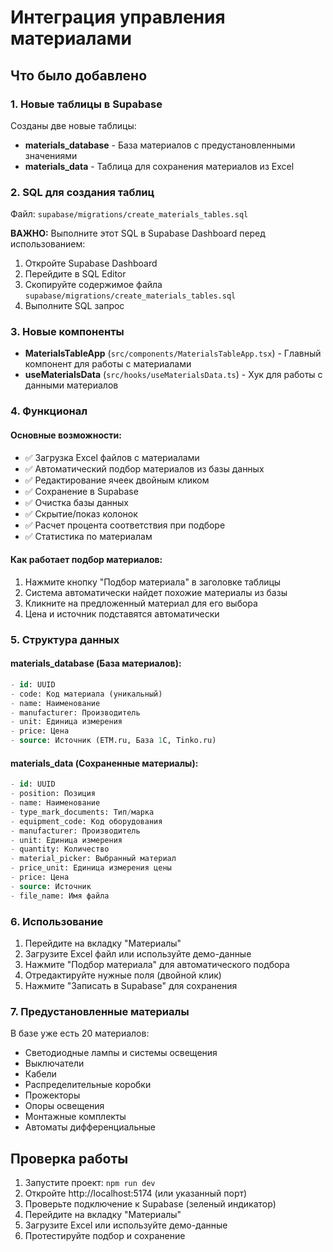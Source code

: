 # Интеграция управления материалами

## Что было добавлено

### 1. Новые таблицы в Supabase

Созданы две новые таблицы:

- **materials_database** - База материалов с предустановленными значениями
- **materials_data** - Таблица для сохранения материалов из Excel

### 2. SQL для создания таблиц

Файл: `supabase/migrations/create_materials_tables.sql`

**ВАЖНО:** Выполните этот SQL в Supabase Dashboard перед использованием:

1. Откройте Supabase Dashboard
2. Перейдите в SQL Editor
3. Скопируйте содержимое файла `supabase/migrations/create_materials_tables.sql`
4. Выполните SQL запрос

### 3. Новые компоненты

- **MaterialsTableApp** (`src/components/MaterialsTableApp.tsx`) - Главный компонент для работы с материалами
- **useMaterialsData** (`src/hooks/useMaterialsData.ts`) - Хук для работы с данными материалов

### 4. Функционал

#### Основные возможности:
- ✅ Загрузка Excel файлов с материалами
- ✅ Автоматический подбор материалов из базы данных
- ✅ Редактирование ячеек двойным кликом
- ✅ Сохранение в Supabase
- ✅ Очистка базы данных
- ✅ Скрытие/показ колонок
- ✅ Расчет процента соответствия при подборе
- ✅ Статистика по материалам

#### Как работает подбор материалов:
1. Нажмите кнопку "Подбор материала" в заголовке таблицы
2. Система автоматически найдет похожие материалы из базы
3. Кликните на предложенный материал для его выбора
4. Цена и источник подставятся автоматически

### 5. Структура данных

#### materials_database (База материалов):
```sql
- id: UUID
- code: Код материала (уникальный)
- name: Наименование
- manufacturer: Производитель
- unit: Единица измерения
- price: Цена
- source: Источник (ETM.ru, База 1С, Tinko.ru)
```

#### materials_data (Сохраненные материалы):
```sql
- id: UUID
- position: Позиция
- name: Наименование
- type_mark_documents: Тип/марка
- equipment_code: Код оборудования
- manufacturer: Производитель
- unit: Единица измерения
- quantity: Количество
- material_picker: Выбранный материал
- price_unit: Единица измерения цены
- price: Цена
- source: Источник
- file_name: Имя файла
```

### 6. Использование

1. Перейдите на вкладку "Материалы"
2. Загрузите Excel файл или используйте демо-данные
3. Нажмите "Подбор материала" для автоматического подбора
4. Отредактируйте нужные поля (двойной клик)
5. Нажмите "Записать в Supabase" для сохранения

### 7. Предустановленные материалы

В базе уже есть 20 материалов:
- Светодиодные лампы и системы освещения
- Выключатели
- Кабели
- Распределительные коробки
- Прожекторы
- Опоры освещения
- Монтажные комплекты
- Автоматы дифференциальные

## Проверка работы

1. Запустите проект: `npm run dev`
2. Откройте http://localhost:5174 (или указанный порт)
3. Проверьте подключение к Supabase (зеленый индикатор)
4. Перейдите на вкладку "Материалы"
5. Загрузите Excel или используйте демо-данные
6. Протестируйте подбор и сохранение